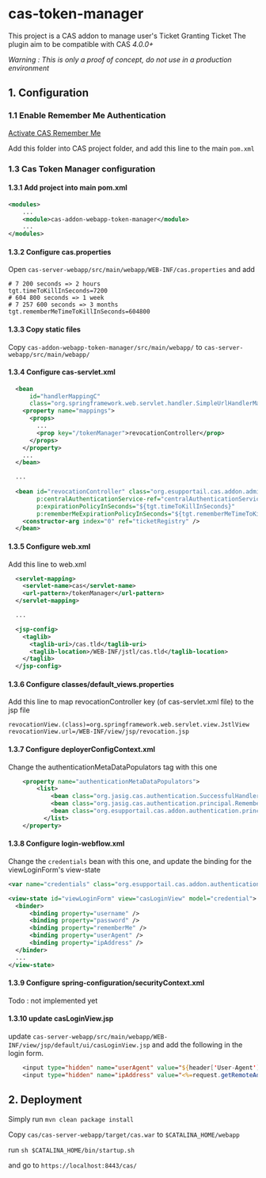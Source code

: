 # cas-token-manager

This project is a CAS addon to manage user's Ticket Granting Ticket
The plugin aim to be compatible with CAS _4.0.0+_

_Warning : This is only a proof of concept, do not use in a production environment_

## 1. Configuration

### 1.1 Enable Remember Me Authentication

[Activate CAS Remember Me](https://jasig.github.io/cas/4.0.0/installation/Configuring-Authentication-Components.html#long-term-authentication)

Add this folder into CAS project folder, and add this line to the main `pom.xml`

### 1.3 Cas Token Manager configuration

#### 1.3.1 Add project into main pom.xml

```xml
<modules>
	...
	<module>cas-addon-webapp-token-manager</module>
	...
</modules>
```

#### 1.3.2 Configure cas.properties

Open `cas-server-webapp/src/main/webapp/WEB-INF/cas.properties` and add 

```
# 7 200 seconds => 2 hours
tgt.timeToKillInSeconds=7200
# 604 800 seconds => 1 week
# 7 257 600 seconds => 3 months
tgt.rememberMeTimeToKillInSeconds=604800
```

#### 1.3.3 Copy static files

Copy `cas-addon-webapp-token-manager/src/main/webapp/` to `cas-server-webapp/src/main/webapp/`

#### 1.3.4 Configure cas-servlet.xml

```xml
  <bean
      id="handlerMappingC"
      class="org.springframework.web.servlet.handler.SimpleUrlHandlerMapping">
    <property name="mappings">
      <props>
        ...
        <prop key="/tokenManager">revocationController</prop>
      </props>
    </property>
    ...
  </bean>

  ...
  
  <bean id="revocationController" class="org.esupportail.cas.addon.admin.revocation.UserRevocationController"
        p:centralAuthenticationService-ref="centralAuthenticationService"
        p:expirationPolicyInSeconds="${tgt.timeToKillInSeconds}"
        p:rememberMeExpirationPolicyInSeconds="${tgt.rememberMeTimeToKillInSeconds}">
    <constructor-arg index="0" ref="ticketRegistry" />
  </bean>

```

#### 1.3.5 Configure web.xml

Add this line to web.xml

```xml
  <servlet-mapping>
    <servlet-name>cas</servlet-name>
    <url-pattern>/tokenManager</url-pattern>
  </servlet-mapping>

  ...

  <jsp-config>
    <taglib>
      <taglib-uri>/cas.tld</taglib-uri>
      <taglib-location>/WEB-INF/jstl/cas.tld</taglib-location>
    </taglib>
  </jsp-config>
```

#### 1.3.6 Configure classes/default_views.properties

Add this line to map revocationController key (of cas-servlet.xml file) to the jsp file

```
revocationView.(class)=org.springframework.web.servlet.view.JstlView
revocationView.url=/WEB-INF/view/jsp/revocation.jsp
```

#### 1.3.7 Configure deployerConfigContext.xml

Change the authenticationMetaDataPopulators tag with this one

```xml
    <property name="authenticationMetaDataPopulators">
        <list>
            <bean class="org.jasig.cas.authentication.SuccessfulHandlerMetaDataPopulator" />
            <bean class="org.jasig.cas.authentication.principal.RememberMeAuthenticationMetaDataPopulator" />
            <bean class="org.esupportail.cas.addon.authentication.principal.ExtrasInfosAuthenticationMetaDataPopulator" />
          </list>
    </property>
```

#### 1.3.8 Configure login-webflow.xml

Change the `credentials` bean with this one, and update the binding for the viewLoginForm's view-state

```xml
<var name="credentials" class="org.esupportail.cas.addon.authentication.principal.ExtrasInfosRememberMeUsernamePasswordCredential" />

<view-state id="viewLoginForm" view="casLoginView" model="credential">
  <binder>
      <binding property="username" />
      <binding property="password" />
      <binding property="rememberMe" />
      <binding property="userAgent" />
      <binding property="ipAddress" />
  </binder>
  ...
</view-state>

```

#### 1.3.9 Configure spring-configuration/securityContext.xml

Todo : not implemented yet

#### 1.3.10 update casLoginView.jsp

update `cas-server-webapp/src/main/webapp/WEB-INF/view/jsp/default/ui/casLoginView.jsp` and add the following in the login form.

```jsp
    <input type="hidden" name="userAgent" value="${header['User-Agent']}"/>
    <input type="hidden" name="ipAddress" value="<%=request.getRemoteAddr()%>"/>
```

## 2. Deployment

Simply run `mvn clean package install`

Copy `cas/cas-server-webapp/target/cas.war` to `$CATALINA_HOME/webapp`

run `sh $CATALINA_HOME/bin/startup.sh`

and go to `https://localhost:8443/cas/`